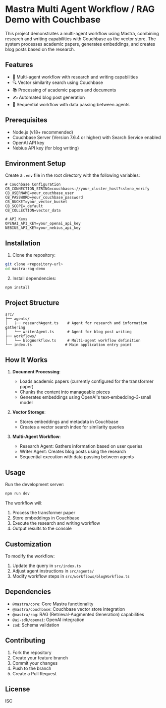 # Mastra Multi Agent Workflow / RAG Demo with Couchbase

This project demonstrates a multi-agent workflow using Mastra, combining research and writing capabilities with Couchbase as the vector store. The system processes academic papers, generates embeddings, and creates blog posts based on the research.

## Features

- 🤖 Multi-agent workflow with research and writing capabilities
- 🔍 Vector similarity search using Couchbase
- 📚 Processing of academic papers and documents
- ✍️ Automated blog post generation
- 🔄 Sequential workflow with data passing between agents

## Prerequisites

- Node.js (v18+ recommended)
- Couchbase Server (Version 7.6.4 or higher) with Search Service enabled
- OpenAI API key
- Nebius API key (for blog writing)

## Environment Setup

Create a `.env` file in the root directory with the following variables:

```env
# Couchbase Configuration
CB_CONNECTION_STRING=couchbases://your_cluster_host?ssl=no_verify
CB_USERNAME=your_couchbase_user
CB_PASSWORD=your_couchbase_password
CB_BUCKET=your_vector_bucket
CB_SCOPE=_default
CB_COLLECTION=vector_data

# API Keys
OPENAI_API_KEY=your_openai_api_key
NEBIUS_API_KEY=your_nebius_api_key
```

## Installation

1. Clone the repository:
```bash
git clone <repository-url>
cd mastra-rag-demo
```

2. Install dependencies:
```bash
npm install
```

## Project Structure

```
src/
├── agents/
│   ├── researchAgent.ts    # Agent for research and information gathering
│   └── writerAgent.ts      # Agent for blog post writing
├── workflows/
│   └── blogWorkflow.ts     # Multi-agent workflow definition
└── index.ts               # Main application entry point
```

## How It Works

1. **Document Processing**:
   - Loads academic papers (currently configured for the transformer paper)
   - Chunks the content into manageable pieces
   - Generates embeddings using OpenAI's text-embedding-3-small model

2. **Vector Storage**:
   - Stores embeddings and metadata in Couchbase
   - Creates a vector search index for similarity queries

3. **Multi-Agent Workflow**:
   - Research Agent: Gathers information based on user queries
   - Writer Agent: Creates blog posts using the research
   - Sequential execution with data passing between agents

## Usage

Run the development server:
```bash
npm run dev
```

The workflow will:
1. Process the transformer paper
2. Store embeddings in Couchbase
3. Execute the research and writing workflow
4. Output results to the console

## Customization

To modify the workflow:
1. Update the query in `src/index.ts`
2. Adjust agent instructions in `src/agents/`
3. Modify workflow steps in `src/workflows/blogWorkflow.ts`

## Dependencies

- `@mastra/core`: Core Mastra functionality
- `@mastra/couchbase`: Couchbase vector store integration
- `@mastra/rag`: RAG (Retrieval-Augmented Generation) capabilities
- `@ai-sdk/openai`: OpenAI integration
- `zod`: Schema validation

## Contributing

1. Fork the repository
2. Create your feature branch
3. Commit your changes
4. Push to the branch
5. Create a Pull Request

## License

ISC
